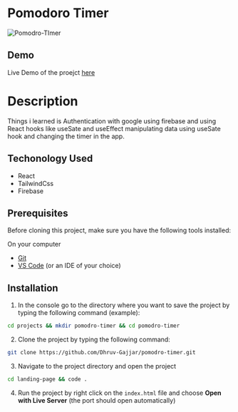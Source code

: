 # Pomodoro Timer

![Pomodro-TImer](https://user-images.githubusercontent.com/100516908/190589517-15932349-bfc1-49b0-a1a5-937889261dc9.png)

## Demo

Live Demo of the proejct [here](https://pomodro-timer-sage.vercel.app/)

# Description

Things i learned is Authentication with google using firebase and using React hooks like useSate and useEffect manipulating data using useSate hook and changing the timer in the app.

## Techonology Used
  - React
  - TailwindCss
  - Firebase

## Prerequisites

Before cloning this project, make sure you have the following tools installed:

On your computer

- [Git](https://git-scm.com/downloads)
- [VS Code](https://code.visualstudio.com/download) (or an IDE of your choice)


## Installation

1. In the console go to the directory where you want to save the project by typing the following command (example):
```bash
cd projects && mkdir pomodro-timer && cd pomodro-timer
```

2. Clone the project by typing the following command:
```bash
git clone https://github.com/Dhruv-Gajjar/pomodro-timer.git
```

3. Navigate to the project directory and open the project

```bash
cd landing-page && code .
```

4. Run the project by right click on the `index.html` file and choose **Open with Live Server** (the port should open automatically)
